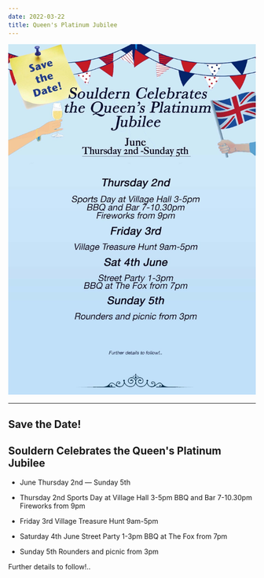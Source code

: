 ```yaml
---
date: 2022-03-22
title: Queen's Platinum Jubilee
---
```


![poster](jubilee-2022-poster.jpg)


----

## Save the Date!

## Souldern Celebrates the Queen's Platinum Jubilee


* June Thursday 2nd — Sunday 5th

* Thursday 2nd Sports Day at Village Hall 3-5pm BBQ and Bar 7-10.30pm Fireworks from 9pm

* Friday 3rd Village Treasure Hunt 9am-5pm

* Saturday 4th June Street Party 1-3pm BBQ at The Fox from 7pm

* Sunday 5th Rounders and picnic from 3pm


Further details to follow!..

